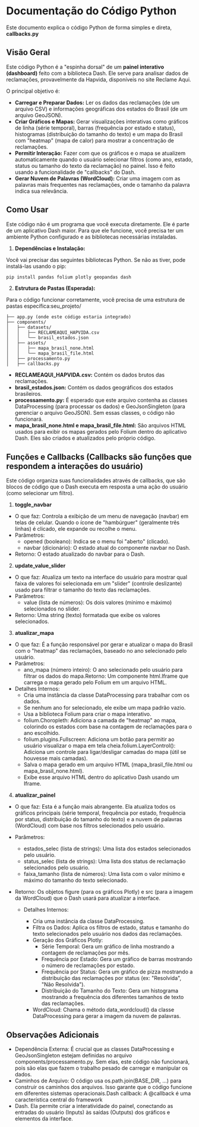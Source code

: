 Documentação do Código Python
===

Este documento explica o código Python de forma simples e direta, **callbacks.py**

Visão Geral
---

Este código Python é a "espinha dorsal" de um **painel interativo (dashboard)** feito com a biblioteca Dash. Ele serve para analisar dados de reclamações, provavelmente da Hapvida, disponíveis no site Reclame Aqui.

O principal objetivo é:

* **Carregar e Preparar Dados:** Ler os dados das reclamações (de um arquivo CSV) e informações geográficas dos estados do Brasil (de um arquivo GeoJSON).
* **Criar Gráficos e Mapas:** Gerar visualizações interativas como gráficos de linha (série temporal), barras (frequência por estado e status), histogramas (distribuição do tamanho do texto) e um mapa do Brasil com "heatmap" (mapa de calor) para mostrar a concentração de reclamações.
* **Permitir Interação:** Fazer com que os gráficos e o mapa se atualizem automaticamente quando o usuário selecionar filtros (como ano, estado, status ou tamanho do texto da reclamação) no painel. Isso é feito usando a funcionalidade de "callbacks" do Dash.
* **Gerar Nuvem de Palavras (WordCloud):** Criar uma imagem com as palavras mais frequentes nas reclamações, onde o tamanho da palavra indica sua relevância.


Como Usar
---

Este código não é um programa que você executa diretamente. Ele é parte de um aplicativo Dash maior. Para que ele funcione, você precisa ter um ambiente Python configurado e as bibliotecas necessárias instaladas.

1. **Dependências e Instalação:**

Você vai precisar das seguintes bibliotecas Python. Se não as tiver, pode instalá-las usando o pip:

~~~python
pip install pandas folium plotly geopandas dash
~~~

2. **Estrutura de Pastas (Esperada):**

Para o código funcionar corretamente, você precisa de uma estrutura de pastas específica:seu_projeto/
~~~
├── app.py (onde este código estaria integrado)
├── components/
│   ├── datasets/
│   │   ├── RECLAMEAQUI_HAPVIDA.csv
│   │   └── brasil_estados.json
│   ├── assets/
│   │   ├── mapa_brasil_none.html
│   │   └── mapa_brasil_file.html
│   ├── processamento.py
│   ├── callbacks.py
~~~

* **RECLAMEAQUI_HAPVIDA.csv:** Contém os dados brutos das reclamações. 
* **brasil_estados.json:** Contém os dados geográficos dos estados brasileiros.
* **processamento.py:** É esperado que este arquivo contenha as classes DataProcessing (para processar os dados) e GeoJsonSingleton (para gerenciar o arquivo GeoJSON). Sem essas classes, o código não funcionará.
* **mapa_brasil_none.html e mapa_brasil_file.html:** São arquivos HTML usados para exibir os mapas gerados pelo Folium dentro do aplicativo Dash. Eles são criados e atualizados pelo próprio código.


Funções e Callbacks (Callbacks são funções que respondem a interações do usuário)
---


Este código organiza suas funcionalidades através de callbacks, que são blocos de código que o Dash executa em resposta a uma ação do usuário (como selecionar um filtro).

1. **toggle_navbar**

* O que faz: Controla a exibição de um menu de navegação (navbar) em telas de celular. Quando o ícone de "hambúrguer" (geralmente três linhas) é clicado, ele expande ou recolhe o menu.
* Parâmetros:
  * opened (booleano): Indica se o menu foi "aberto" (clicado).
  * navbar (dicionário): O estado atual do componente navbar no Dash.
* Retorno: O estado atualizado do navbar para o Dash.

2. **update_value_slider**

* O que faz: Atualiza um texto na interface do usuário para mostrar qual faixa de valores foi selecionada em um "slider" (controle deslizante) usado para filtrar o tamanho do texto das reclamações.
* Parâmetros:
  * value (lista de números): Os dois valores (mínimo e máximo) selecionados no slider.
* Retorno: Uma string (texto) formatada que exibe os valores selecionados.

3. **atualizar_mapa**

* O que faz: É a função responsável por gerar e atualizar o mapa do Brasil com o "heatmap" das reclamações, baseado no ano selecionado pelo usuário.
* Parâmetros:
  * ano_mapa (número inteiro): O ano selecionado pelo usuário para filtrar os dados do mapa.Retorno: Um componente html.Iframe que carrega o mapa gerado pelo Folium em um arquivo HTML.
* Detalhes Internos:
  * Cria uma instância da classe DataProcessing para trabalhar com os dados.
  * Se nenhum ano for selecionado, ele exibe um mapa padrão vazio.
  * Usa a biblioteca Folium para criar o mapa interativo.
  * folium.Choropleth: Adiciona a camada de "heatmap" ao mapa, colorindo os estados com base na contagem de  reclamações para o ano escolhido.
  * folium.plugins.Fullscreen: Adiciona um botão para permitir ao usuário visualizar o mapa em tela cheia.folium.LayerControl(): Adiciona um controle para ligar/desligar camadas do mapa (útil se houvesse mais camadas).
  * Salva o mapa gerado em um arquivo HTML (mapa_brasil_file.html ou mapa_brasil_none.html).
  * Exibe esse arquivo HTML dentro do aplicativo Dash usando um Iframe.

4. **atualizar_painel**

* O que faz: Esta é a função mais abrangente. Ela atualiza todos os gráficos principais (série temporal, frequência por estado, frequência por status, distribuição do tamanho do texto) e a nuvem de palavras (WordCloud) com base nos filtros selecionados pelo usuário.

* Parâmetros:

  * estados_selec (lista de strings): Uma lista dos estados selecionados pelo usuário.
  * status_selec (lista de strings): Uma lista dos status de reclamação selecionados pelo usuário.
  * faixa_tamanho (lista de números): Uma lista com o valor mínimo e máximo do tamanho do texto selecionado.

* Retorno: Os objetos figure (para os gráficos Plotly) e src (para a imagem da WordCloud) que o Dash usará para atualizar a interface.

  * Detalhes Internos:

    * Cria uma instância da classe DataProcessing.
    * Filtra os Dados: Aplica os filtros de estado, status e tamanho do texto selecionados pelo usuário nos dados das reclamações.
    * Geração dos Gráficos Plotly:
      * Série Temporal: Gera um gráfico de linha mostrando a contagem de reclamações por mês.
      * Frequência por Estado: Gera um gráfico de barras mostrando o número de reclamações por estado.
      * Frequência por Status: Gera um gráfico de pizza mostrando a distribuição das reclamações por status (ex: "Resolvida", "Não Resolvida").
      * Distribuição do Tamanho do Texto: Gera um histograma mostrando a frequência dos diferentes tamanhos de texto das reclamações.
    * WordCloud: Chama o método data_wordcloud() da classe DataProcessing para gerar a imagem da nuvem de palavras.


Observações Adicionais
---


* Dependência Externa: É crucial que as classes DataProcessing e GeoJsonSingleton estejam definidas no arquivo components/processamento.py. Sem elas, este código não funcionará, pois são elas que fazem o trabalho pesado de carregar e manipular os dados.
* Caminhos de Arquivo: O código usa os.path.join(BASE_DIR, ...) para construir os caminhos dos arquivos. Isso garante que o código funcione em diferentes sistemas operacionais.Dash callback: A @callback é uma característica central do framework 
* Dash. Ela permite criar a interatividade do painel, conectando as entradas do usuário (Inputs) às saídas (Outputs) dos gráficos e elementos da interface.
